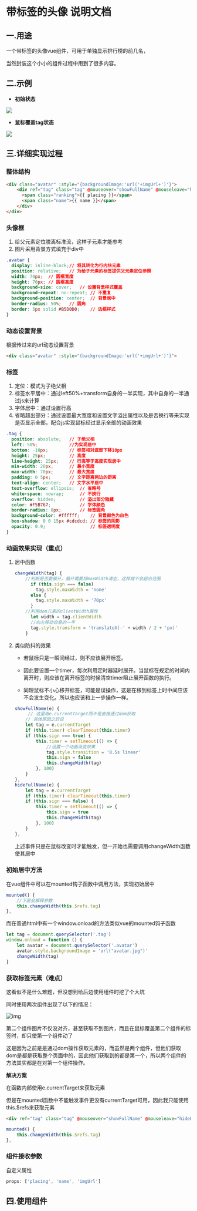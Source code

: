 # 带标签的头像 说明文档

## 一.用途

一个带标签的头像vue组件，可用于单独显示排行榜的前几名，

当然封装这个小小的组件过程中用到了很多内容。

## 二.示例

- **初始状态**

![](img/tag-fold.png)

- **鼠标覆盖tag状态**

![](img\tag-fold.png)

## 三.详细实现过程

### 整体结构

```html
<div class="avatar" :style="{backgroundImage:'url('+imgUrl+')'}">
    <div ref="tag" class="tag" @mouseover="showFullName" @mouseleave="hideFullName">
      <span class="ranking">{{ placing }}</span>
      <span class="name">{{ name }}</span>
    </div>
</div>
```

### 头像框

1. 给父元素定位脱离标准流，这样子元素才能参考
2. 图片采用背景方式填充于div中

```css
.avatar {
  display: inline-block;// 将其转化为行内块元素
  position: relative;	// 为给子元素的标签提供父元素定位参照
  width: 70px;	// 圆框宽度
  height: 70px;	// 圆框高度
  background-size: cover;	// 设置背景样式覆盖
  background-repeat: no-repeat;	// 不重复
  background-position: center;	// 背景居中
  border-radius: 50%;	// 圆角
  border: 5px solid #B5D0D0;	// 边框样式	
}
```

### 动态设置背景

根据传过来的url动态设置背景

```html
<div class="avatar" :style="{backgroundImage:'url('+imgUrl+')'}">
```

### 标签

1. 定位：模式为子绝父相
2. 标签水平居中：通过left50%+transform自身的一半实现，其中自身的一半通过js来计算
3. 字体居中：通过设置行高
4. 省略超出部分：通过设置最大宽度和设置文字溢出属性以及是否换行等来实现是否显示全部，配合js实现鼠标经过显示全部的动画效果

```css
.tag {
  position: absolute;	// 子绝父相
  left: 50%;			//为实现居中
  bottom: -10px;		// 标签相对底部下移10px
  height: 25px;			// 高度
  line-height: 25px;	// 行高等于高度实现居中
  min-width: 20px;		// 最小宽度
  max-width: 70px;		// 最大宽度
  padding: 0 5px;		// 文字距离两边的距离
  text-align: center;	// 文字水平居中
  text-overflow: ellipsis;	// 省略号
  white-space: nowrap;		// 不换行
  overflow: hidden;			// 溢出部分隐藏
  color: #F5B767;			// 字体颜色
  border-radius: 8px;		// 标签圆角
  background-color: #ffffff;	// 背景颜色为白色
  box-shadow: 0 0 15px #cdcdcd;	// 标签的阴影
  opacity: 0.9;					// 标签透明度
}
```

### 动画效果实现（重点）

1. 居中函数

   ```js
   changeWidth(tag) {
       //判断是否要展开，展开需要将maxWidth清空，这样就不会超出范围
         if (this.sign === false)
           tag.style.maxWidth = 'none'
         else {
           tag.style.maxWidth = '70px'
         }
       //利用dom元素的clientWidth属性
         let width = tag.clientWidth
         //向左移动自身的一半
         tag.style.transform = 'translateX(-' + width / 2 + 'px)'
       }
   ```

2. 类似防抖的效果

   - 若鼠标只是一瞬间经过，则不应该展开标签。

   - 因此要设置一个timer，每次利用定时器延时展开。当鼠标在规定的时间内离开时，则应该在离开标签的时候清空timer阻止展开函数的执行。

   - 同理鼠标不小心移开标签，可能是误操作，这是在移到标签上时中间应该不会发生变化。所以也应该和上一步操作一样。

   ```js
   showFullName(e) {
     	// 这里用e.currentTarget而不是直接通过dom获取
       // 具体原因之后说
       let tag = e.currentTarget
       if (this.timer) clearTimeout(this.timer)
       if (this.sign === true) {
           this.timer = setTimeout(() => {
               //设置一个动画渐变效果
               tag.style.transition = '0.5s linear'
               this.sign = false
               this.changeWidth(tag)
           }, 100)
       }
   },
   hideFullName(e) {
       let tag = e.currentTarget
       if (this.timer) clearTimeout(this.timer)
       if (this.sign === false) {
           this.timer = setTimeout(() => {
               this.sign = true
               this.changeWidth(tag)
           }, 100)
       }
   },
   ```

   上述事件只是在鼠标改变时才能触发，但一开始也需要调用changeWidth函数使其居中

### 初始居中方法

在vue组件中可以在mounted钩子函数中调用方法，实现初始居中

```js
mounted() {
    //下面会解释参数
    this.changeWidth(this.$refs.tag)
},
```

而在普通html中有一个window.onload的方法类似vue的mounted钩子函数

```js
let tag = document.querySelector('.tag')
window.onload = function () {
    let avatar = document.querySelector('.avatar')
    avatar.style.backgroundImage = 'url("avatar.jpg")'
    changeWidth(tag)
}
```

### 获取标签元素（难点）

这看似不是什么难题，但没想到给后边使用组件时挖了个大坑

同时使用两次组件出现了以下的情况：

![img](img/img3.png)

第二个组件图片不仅没对齐，甚至获取不到图片，而且在鼠标覆盖第二个组件的标签时，却只使第一个组件动了

这是因为之前是是通过dom操作获取元素的，而虽然是两个组件，但他们获取dom是都是获取整个页面中的，因此他们获取到的都是第一个，所以两个组件的方法其实都是在对第一个组件操作。

**解决方案**

在函数内部使用e.currentTarget来获取元素

但是在mounted函数中不能触发事件更没有currentTarget可用，因此我只能使用this.$refs来获取元素

```html
<div ref="tag" class="tag" @mouseover="showFullName" @mouseleave="hideFullName">
```

```js
mounted() {
    this.changeWidth(this.$refs.tag)
},
```

### 组件接收参数

自定义属性

```js
props: ['placing', 'name', 'imgUrl']
```

## 四.使用组件
